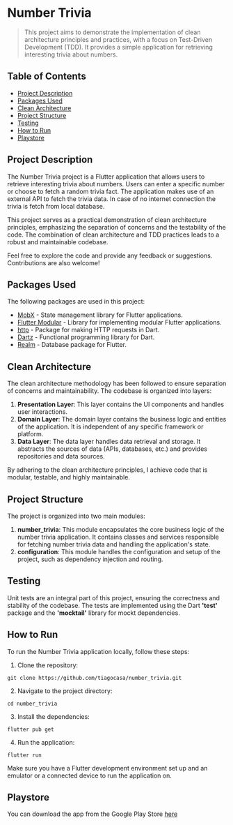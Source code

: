 # Number Trivia

> This project aims to demonstrate the implementation of clean architecture principles and practices, with a focus on Test-Driven Development (TDD). It provides a simple application for retrieving interesting trivia about numbers.

## Table of Contents

- [Project Description](#project-description)
- [Packages Used](#packages-used)
- [Clean Architecture](#clean-architecture)
- [Project Structure](#project-structure)
- [Testing](#testing)
- [How to Run](#how-to-run)
- [Playstore](#playstore)


## Project Description

The Number Trivia project is a Flutter application that allows users to retrieve interesting trivia about numbers. Users can enter a specific number or choose to fetch a random trivia fact. The application makes use of an external API to fetch the trivia data. In case of no internet connection the trivia is fetch from local database.

This project serves as a practical demonstration of clean architecture principles, emphasizing the separation of concerns and the testability of the code. The combination of clean architecture and TDD practices leads to a robust and maintainable codebase.

Feel free to explore the code and provide any feedback or suggestions. Contributions are also welcome!

## Packages Used

The following packages are used in this project:

- [MobX] - State management library for Flutter applications.
- [Flutter Modular] - Library for implementing modular Flutter applications.
- [http] - Package for making HTTP requests in Dart.
- [Dartz] - Functional programming library for Dart.
- [Realm] - Database package for Flutter.



## Clean Architecture

The clean architecture methodology has been followed to ensure separation of concerns and maintainability. The codebase is organized into layers:

1. **Presentation Layer**: This layer contains the UI components and handles user interactions.
2. **Domain Layer**: The domain layer contains the business logic and entities of the application. It is independent of any specific framework or platform.
3. **Data Layer**: The data layer handles data retrieval and storage. It abstracts the sources of data (APIs, databases, etc.) and provides repositories and data sources.

By adhering to the clean architecture principles, I achieve code that is modular, testable, and highly maintainable.

## Project Structure

The project is organized into two main modules:

1. **number_trivia**: This module encapsulates the core business logic of the number trivia application. It contains classes and services responsible for fetching number trivia data and handling the application's state.
2. **configuration**: This module handles the configuration and setup of the project, such as dependency injection and routing.
## Testing

Unit tests are an integral part of this project, ensuring the correctness and stability of the codebase. The tests are implemented using the Dart **'test'** package and the **'mocktail'** library for mockt dependencies.

## How to Run
To run the Number Trivia application locally, follow these steps:

1. Clone the repository:
``` 
git clone https://github.com/tiagocasa/number_trivia.git
```
2. Navigate to the project directory:
``` 
cd number_trivia
```
3. Install the dependencies:
``` 
flutter pub get
```
4. Run the application:
``` 
flutter run
```
Make sure you have a Flutter development environment set up and an emulator or a connected device to run the application on.

## Playstore
You can download the app from the Google Play Store [here]

[//]: # (These are reference links used in the body of this note and get stripped out when the markdown processor does its job. There is no need to format nicely because it shouldn't be seen. Thanks SO - http://stackoverflow.com/questions/4823468/store-comments-in-markdown-syntax)

   [MobX]: <https://pub.dev/packages/mobxr>
   [Flutter Modular]: <https://pub.dev/packages/flutter_modular>
   [http]: <https://pub.dev/packages/http>
   [Dartz]: <https://pub.dev/packages/dartz>
   [Realm]: <https://github.com/markdown-it/markdown-it>
   [here]: <https://play.google.com/store/apps/details?id=com.BigHouseStudio.NumberTrivia>

